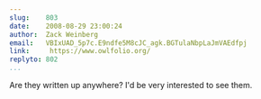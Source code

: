 ```yaml
---
slug:    803
date:    2008-08-29 23:00:24
author:  Zack Weinberg
email:   VBIxUAD_5p7c.E9ndfe5M8cJC_agk.BGTulaNbpLaJmVAEdfpj
link:     https://www.owlfolio.org/
replyto: 802
...
```


Are they written up anywhere?  I'd be very interested to see them.
